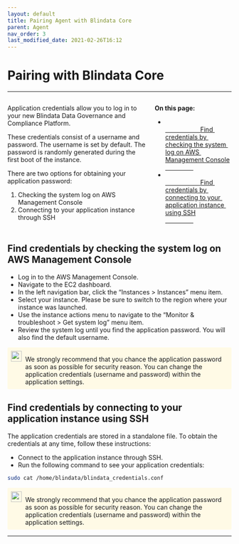 ```yaml
---
layout: default
title: Pairing Agent with Blindata Core
parent: Agent
nav_order: 3
last_modified_date: 2021-02-26T16:12
---
```


# Pairing with Blindata Core

---

<div style="display: flex; flex-direction: row-reverse; align-items: flex-start;">
    <div style="flex-grow: 1;">
        <p style="font-weight: bold">On this page:</p>
        <ul>
            <li>
                <a href="#find-credentials-by-checking-the-system-log-on-aws-management-console" style="white-space: break-spaces;">
                    Find credentials by checking the system log on AWS Management Console
                </a>
            </li>
            <li>
                <a href="#find-credentials-by-connecting-to-your-application-instance-using-ssh" style="white-space: break-spaces;">
                    Find credentials by connecting to your application instance using SSH
                </a>
            </li>
        </ul>
    </div>
    <div style="flex-grow: 2; margin-right: 1.5em;">
        <p>Application credentials allow you to log in to your new Blindata Data Governance and Compliance Platform.</p>
        <p>These credentials consist of a username and password. The username is set by default.  The password is randomly generated during the first boot of the instance.</p>
        <p>There are two options for obtaining your application password:</p>
        <ol>
            <li>Checking the system log on AWS Management Console</li>
            <li>Connecting to your application instance through SSH</li>
        </ol>
    </div>
</div>


## Find credentials by checking the system log on AWS Management Console

- Log in to the AWS Management Console.
- Navigate to the EC2 dashboard.
- In the left navigation bar, click the “Instances > Instances” menu item.
- Select your instance. Please be sure to switch to the region where your instance was launched.
- Use the instance actions menu to navigate to the “Monitor & troubleshoot > Get system log” menu item.
- Review the system log until you find the application password. You will also find the default username.

<div style="padding: 8px; border-radius: 3px; margin: 0.75rem 0px 0px; display: flex; align-items: baseline; background-color: rgb(255, 250, 230);">
    <span><img src="{{site.baseurl}}/assets/images/warning.png" style="width: 24px; max-width: none; padding-right: 8px"></span>
    <span>We strongly recommend that you chance the application password as soon as possible for security reason. You can change the application credentials (username and password) within the application settings.</span>
</div>


## Find credentials by connecting to your application instance using SSH

The application credentials are stored in a standalone file. To obtain the credentials at any time, follow these instructions:
- Connect to the application instance through SSH.
- Run the following command to see your application credentials:

```sh
sudo cat /home/blindata/blindata_credentials.conf
```

<div style="padding: 8px; border-radius: 3px; margin: 0.75rem 0px 0px; display: flex; align-items: baseline; background-color: rgb(255, 250, 230);">
    <span><img src="{{site.baseurl}}/assets/images/warning.png" style="width: 24px; max-width: none; padding-right: 8px"></span>
    <span>We strongly recommend that you chance the application password as soon as possible for security reason. You can change the application credentials (username and password) within the application settings.</span>
</div>

---
